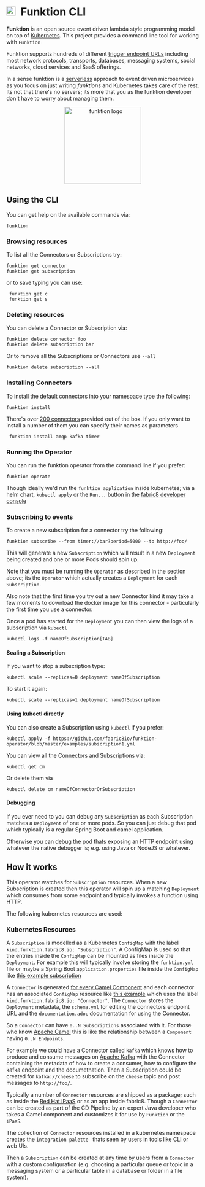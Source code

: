 # <img src="https://raw.githubusercontent.com/fabric8io/funktion/master/docs/images/icon.png" width="24" height="24"/>&nbsp; Funktion CLI

**Funktion** is an open source event driven lambda style programming model on top of [Kubernetes](http://kubernetes.io). This project provides a command line tool for working with `Funktion`

Funktion supports hundreds of different [trigger endpoint URLs](http://camel.apache.org/components.html) including most network protocols, transports, databases, messaging systems, social networks, cloud services and SaaS offerings.

In a sense funktion is a [serverless](https://www.quora.com/What-is-Serverless-Computing) approach to event driven microservices as you focus on just writing _funktions_ and Kubernetes takes care of the rest. Its not that there's no servers; its more that you as the funktion developer don't have to worry about managing them.

<p align="center">
  <a href="http://fabric8.io/">
  	<img src="https://raw.githubusercontent.com/fabric8io/funktion/master/docs/images/icon.png" alt="funktion logo" width="200" height="200"/>
  </a>
</p>



## Using the CLI
   
You can get help on the available commands via:
    
    funktion

### Browsing resources
    
To list all the Connectors or Subscriptions try:
    
    funktion get connector
    funktion get subscription

or to save typing you can use:

     funktion get c
     funktion get s

### Deleting resources

You can delete a Connector or Subscription via:

    funktion delete connector foo
    funktion delete subscription bar

Or to remove all the Subscriptions or Connectors use `--all`

    funktion delete subscription --all

### Installing Connectors

To install the default connectors into your namespace type the following:
 
    funktion install

There's over [200 connectors](http://camel.apache.org/components.html) provided out of the box. If you only want to install a number of them you can specify their names as parameters

     funktion install amqp kafka timer

### Running the Operator

You can run the funktion operator from the command line if you prefer:
 
    funktion operate
    
Though ideally we'd run the `funktion application` inside kubernetes; via a helm chart, `kubectl apply` or the `Run...` button in the [fabric8 developer console](http://fabric8.io/guide/console.html)    


### Subscribing to events

To create a new subscription for a connector try the following:

    funktion subscribe --from timer://bar?period=5000 --to http://foo/

This will generate a new `Subscription` which will result in a new `Deployment` being created and one or more Pods should spin up.

Note that you must be running the `Operator` as described in the section above; its the `Operator` which actually creates a `Deployment` for each `Subscription`. 

Also note that the first time you try out a new Connector kind it may take a few moments to download the docker image for this connector - particularly the first time you use a connector.

Once a pod has started for the `Deployment` you can then view the logs of a subscription via `kubectl`
 
    kubectl logs -f nameOfSubscription[TAB]

#### Scaling a Subscription

If you want to stop a subscription type:

    kubectl scale --replicas=0 deployment nameOfSubscription

To start it again:

    kubectl scale --replicas=1 deployment nameOfSubscription
    
#### Using kubectl directly

You can also create a Subscription using `kubectl` if you prefer:

    kubectl apply -f https://github.com/fabric8io/funktion-operator/blob/master/examples/subscription1.yml

You can view all the Connectors and Subscriptions via:

    kubectl get cm

Or delete them via

    kubectl delete cm nameOfConnectorOrSubscription
    
#### Debugging
   
If you ever need to you can debug any `Subscription` as each Subscription matches a `Deployment` of one or more pods. So you can just debug that pod which typically is a regular Spring Boot and camel application.
   
Otherwise you can debug the pod thats exposing an HTTP endpoint using whatever the native debugger is; e.g. using Java or NodeJS or whatever.
   
## How it works

This operator watches for `Subscription` resources. When a new Subscription is created then this operator will spin up a matching `Deployment` which consumes from some endpoint and typically invokes a function using HTTP. 

The following kubernetes resources are used:
 
### Kubernetes Resources

A `Subscription` is modelled as a Kubernetes `ConfigMap` with the label `kind.funktion.fabric8.io: "Subscription"`. A ConfigMap is used so that the entries inside the `ConfigMap` can be mounted as files inside the `Deployment`. For example this will typically involve storing the `funktion.yml` file or maybe a Spring Boot `application.properties` file inside the `ConfigMap` like [this example subscription](examples/subscription1.yml)

A `Connector` is generated [for every Camel Component](https://github.com/fabric8io/funktion/blob/master/connectors/) and each connector has an associated `ConfigMap` resource like [this example](https://github.com/fabric8io/funktion/blob/master/connectors/connector-timer/src/main/fabric8/timer-cm.yml) which uses the label `kind.funktion.fabric8.io: "Connector"`. The `Connector` stores the `Deployment` metadata, the `schema.yml` for editing the connectors endpoint URL and the `documentation.adoc` documentation for using the Connector.

So a `Connector` can have `0..N Subscriptions` associated with it. For those who know [Apache Camel](http://camel.apache.org/) this is like the relationship between a `Component` having `0..N Endpoints`.


For example we could have a Connector called `kafka` which knows how to produce and consume messages on [Apache Kafka](http://camel.apache.org/kafka.html) with the Connector containing the metadata of how to create a consumer, how to configure the kafka endpoint and the documetnation. Then a Subscription could be created for `kafka://cheese` to subscribe on the `cheese` topic and post messages to `http://foo/`.
 

Typically a number of `Connector` resources are shipped as a package; such as inside the [Red Hat iPaaS](https://github.com/redhat-ipaas) or as an app inside fabric8. Though a `Connector` can be created as part of the CD Pipeline by an expert Java developer who takes a Camel component and customizes it for use by `Funktion` or the `iPaaS`.

The collection of `Connector` resources installed in a kubernetes namespace creates the `integration palette ` thats seen by users in tools like CLI or web UIs.

Then a `Subscription` can be created at any time by users from a `Connector` with a custom configuration (e.g. choosing a particular queue or topic in a messaging system or a particular table in a database or folder in a file system).


   